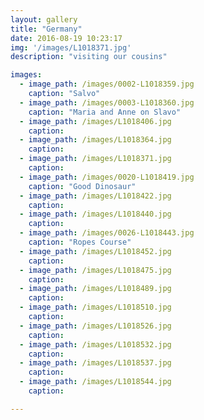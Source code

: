 ```yaml
---
layout: gallery
title: "Germany"
date: 2016-08-19 10:23:17
img: '/images/L1018371.jpg'
description: "visiting our cousins"

images:
  - image_path: /images/0002-L1018359.jpg
    caption: "Salvo"
  - image_path: /images/0003-L1018360.jpg
    caption: "Maria and Anne on Slavo"
  - image_path: /images/L1018406.jpg    
    caption:
  - image_path: /images/L1018364.jpg
    caption:
  - image_path: /images/L1018371.jpg
    caption:
  - image_path: /images/0020-L1018419.jpg
    caption: "Good Dinosaur"
  - image_path: /images/L1018422.jpg
    caption:
  - image_path: /images/L1018440.jpg
    caption:
  - image_path: /images/0026-L1018443.jpg
    caption: "Ropes Course"
  - image_path: /images/L1018452.jpg
    caption:
  - image_path: /images/L1018475.jpg
    caption:
  - image_path: /images/L1018489.jpg
    caption:
  - image_path: /images/L1018510.jpg
    caption:
  - image_path: /images/L1018526.jpg
    caption:
  - image_path: /images/L1018532.jpg
    caption:
  - image_path: /images/L1018537.jpg
    caption:
  - image_path: /images/L1018544.jpg
    caption:

---
```

